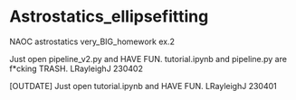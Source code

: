 # Astrostatics_ellipsefitting
NAOC astrostatics very_BIG_homework ex.2

Just open pipeline_v2.py and HAVE FUN. tutorial.ipynb and pipeline.py are f*cking TRASH.  LRayleighJ 230402

[OUTDATE] Just open tutorial.ipynb and HAVE FUN. LRayleighJ 230401

